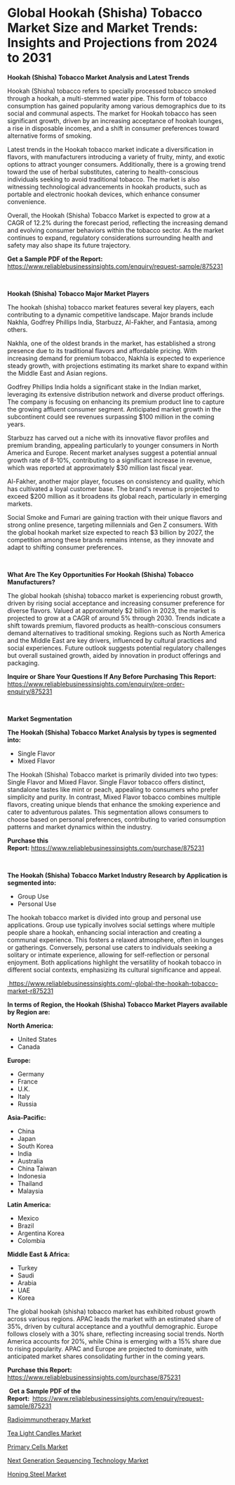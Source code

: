 <p><h1>Global Hookah (Shisha) Tobacco Market Size and Market Trends: Insights and Projections from 2024 to 2031</h1></p><p><strong>Hookah (Shisha) Tobacco Market Analysis and Latest Trends</strong></p>
<p><p>Hookah (Shisha) tobacco refers to specially processed tobacco smoked through a hookah, a multi-stemmed water pipe. This form of tobacco consumption has gained popularity among various demographics due to its social and communal aspects. The market for Hookah tobacco has seen significant growth, driven by an increasing acceptance of hookah lounges, a rise in disposable incomes, and a shift in consumer preferences toward alternative forms of smoking.</p><p>Latest trends in the Hookah tobacco market indicate a diversification in flavors, with manufacturers introducing a variety of fruity, minty, and exotic options to attract younger consumers. Additionally, there is a growing trend toward the use of herbal substitutes, catering to health-conscious individuals seeking to avoid traditional tobacco. The market is also witnessing technological advancements in hookah products, such as portable and electronic hookah devices, which enhance consumer convenience.</p><p>Overall, the Hookah (Shisha) Tobacco Market is expected to grow at a CAGR of 12.2% during the forecast period, reflecting the increasing demand and evolving consumer behaviors within the tobacco sector. As the market continues to expand, regulatory considerations surrounding health and safety may also shape its future trajectory.</p></p>
<p><strong>Get a Sample PDF of the Report:&nbsp;</strong> <a href="https://www.reliablebusinessinsights.com/enquiry/request-sample/875231">https://www.reliablebusinessinsights.com/enquiry/request-sample/875231</a></p>
<p>&nbsp;</p>
<p><strong>Hookah (Shisha) Tobacco Major Market Players</strong></p>
<p><p>The hookah (shisha) tobacco market features several key players, each contributing to a dynamic competitive landscape. Major brands include Nakhla, Godfrey Phillips India, Starbuzz, Al-Fakher, and Fantasia, among others.</p><p>Nakhla, one of the oldest brands in the market, has established a strong presence due to its traditional flavors and affordable pricing. With increasing demand for premium tobacco, Nakhla is expected to experience steady growth, with projections estimating its market share to expand within the Middle East and Asian regions.</p><p>Godfrey Phillips India holds a significant stake in the Indian market, leveraging its extensive distribution network and diverse product offerings. The company is focusing on enhancing its premium product line to capture the growing affluent consumer segment. Anticipated market growth in the subcontinent could see revenues surpassing $100 million in the coming years.</p><p>Starbuzz has carved out a niche with its innovative flavor profiles and premium branding, appealing particularly to younger consumers in North America and Europe. Recent market analyses suggest a potential annual growth rate of 8-10%, contributing to a significant increase in revenue, which was reported at approximately $30 million last fiscal year.</p><p>Al-Fakher, another major player, focuses on consistency and quality, which has cultivated a loyal customer base. The brand's revenue is projected to exceed $200 million as it broadens its global reach, particularly in emerging markets.</p><p>Social Smoke and Fumari are gaining traction with their unique flavors and strong online presence, targeting millennials and Gen Z consumers. With the global hookah market size expected to reach $3 billion by 2027, the competition among these brands remains intense, as they innovate and adapt to shifting consumer preferences.</p></p>
<p>&nbsp;</p>
<p><strong>What Are The Key Opportunities For Hookah (Shisha) Tobacco Manufacturers?</strong></p>
<p><p>The global hookah (shisha) tobacco market is experiencing robust growth, driven by rising social acceptance and increasing consumer preference for diverse flavors. Valued at approximately $2 billion in 2023, the market is projected to grow at a CAGR of around 5% through 2030. Trends indicate a shift towards premium, flavored products as health-conscious consumers demand alternatives to traditional smoking. Regions such as North America and the Middle East are key drivers, influenced by cultural practices and social experiences. Future outlook suggests potential regulatory challenges but overall sustained growth, aided by innovation in product offerings and packaging.</p></p>
<p><strong>Inquire or Share Your Questions If Any Before Purchasing This Report:</strong> <a href="https://www.reliablebusinessinsights.com/enquiry/pre-order-enquiry/875231">https://www.reliablebusinessinsights.com/enquiry/pre-order-enquiry/875231</a></p>
<p>&nbsp;</p>
<p><strong>Market Segmentation</strong></p>
<p><strong>The Hookah (Shisha) Tobacco Market Analysis by types is segmented into:</strong></p>
<p><ul><li>Single Flavor</li><li>Mixed Flavor</li></ul></p>
<p><p>The Hookah (Shisha) Tobacco market is primarily divided into two types: Single Flavor and Mixed Flavor. Single Flavor tobacco offers distinct, standalone tastes like mint or peach, appealing to consumers who prefer simplicity and purity. In contrast, Mixed Flavor tobacco combines multiple flavors, creating unique blends that enhance the smoking experience and cater to adventurous palates. This segmentation allows consumers to choose based on personal preferences, contributing to varied consumption patterns and market dynamics within the industry.</p></p>
<p><strong>Purchase this Report:&nbsp;</strong><a href="https://www.reliablebusinessinsights.com/purchase/875231">https://www.reliablebusinessinsights.com/purchase/875231</a></p>
<p>&nbsp;</p>
<p><strong>The Hookah (Shisha) Tobacco Market Industry Research by Application is segmented into:</strong></p>
<p><ul><li>Group Use</li><li>Personal Use</li></ul></p>
<p><p>The hookah tobacco market is divided into group and personal use applications. Group use typically involves social settings where multiple people share a hookah, enhancing social interaction and creating a communal experience. This fosters a relaxed atmosphere, often in lounges or gatherings. Conversely, personal use caters to individuals seeking a solitary or intimate experience, allowing for self-reflection or personal enjoyment. Both applications highlight the versatility of hookah tobacco in different social contexts, emphasizing its cultural significance and appeal.</p></p>
<p><a href="https://www.reliablebusinessinsights.com/-global-the-hookah-tobacco-market-r875231">&nbsp;https://www.reliablebusinessinsights.com/-global-the-hookah-tobacco-market-r875231</a></p>
<p><strong>In terms of Region, the Hookah (Shisha) Tobacco Market Players available by Region are:</strong></p>
<p>
    <p> <strong> North America: </strong>
        <ul>
            <li>United States</li>
            <li>Canada</li>
        </ul>
        </p> 
    <p> <strong> Europe: </strong>
        <ul>
            <li>Germany</li>
            <li>France</li>
            <li>U.K.</li>
            <li>Italy</li>
            <li>Russia</li>
        </ul>
        </p> 
    <p> <strong> Asia-Pacific: </strong>
        <ul>
            <li>China</li>
            <li>Japan</li>
            <li>South Korea</li>
            <li>India</li>
            <li>Australia</li>
            <li>China Taiwan</li>
            <li>Indonesia</li>
            <li>Thailand</li>
            <li>Malaysia</li>
        </ul>
        </p> 
    <p> <strong> Latin America: </strong>
        <ul>
            <li>Mexico</li>
            <li>Brazil</li>
            <li>Argentina Korea</li>
            <li>Colombia</li>
        </ul>
        </p> 
    <p> <strong> Middle East & Africa: </strong>
        <ul>
            <li>Turkey</li>
            <li>Saudi</li>
            <li>Arabia</li>
            <li>UAE</li>
            <li>Korea</li>
        </ul>
    </p>
    </p>
<p><p>The global hookah (shisha) tobacco market has exhibited robust growth across various regions. APAC leads the market with an estimated share of 35%, driven by cultural acceptance and a youthful demographic. Europe follows closely with a 30% share, reflecting increasing social trends. North America accounts for 20%, while China is emerging with a 15% share due to rising popularity. APAC and Europe are projected to dominate, with anticipated market shares consolidating further in the coming years.</p></p>
<p><strong>Purchase this Report: </strong><a href="https://www.reliablebusinessinsights.com/purchase/875231">https://www.reliablebusinessinsights.com/purchase/875231</a></p>
<p>&nbsp;<strong>Get a Sample PDF of the Report:&nbsp;&nbsp;</strong><a href="https://www.reliablebusinessinsights.com/enquiry/request-sample/875231">https://www.reliablebusinessinsights.com/enquiry/request-sample/875231</a></p>
<p><strong></strong></p>
<p><p><a href="https://www.linkedin.com/pulse/radioimmunotherapy-industry-forecast-market-shifts-strategic-pezsc?trackingId=nKAeHq5KTOCkwGjZw0s9eQ%3D%3D">Radioimmunotherapy Market</a></p><p><a href="https://issuu.com/reportprime-2/docs/tea-light-candles-market-size-2030._72793cafb7a328">Tea Light Candles Market</a></p><p><a href="https://issuu.com/reportprime-2/docs/primary-cells-market-size-2030.pptx_3587d02ff79b0e">Primary Cells Market</a></p><p><a href="https://www.linkedin.com/pulse/how-regional-global-trends-shaping-next-generation-sequencing-h1t3c?trackingId=8%2FNoRMWMTqWYWVVvgiMuVw%3D%3D">Next Generation Sequencing Technology Market</a></p><p><a href="https://github.com/GenaGaines34/Market-Research-Report-List-1/blob/main/honing-steel-market.md">Honing Steel Market</a></p></p>